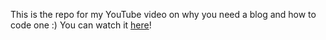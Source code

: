 This is the repo for my YouTube video on why you need a blog and how to code one :) You can watch it [here](https://youtu.be/LrzempwNwyU)!
